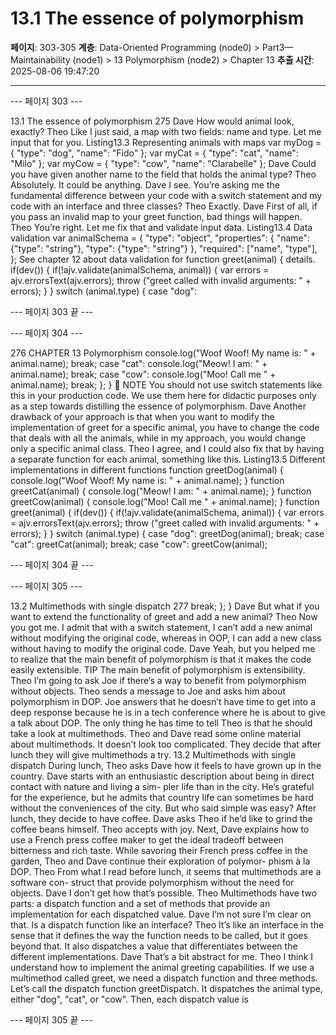 # 13.1 The essence of polymorphism

**페이지**: 303-305
**계층**: Data-Oriented Programming (node0) > Part3—Maintainability (node1) > 13 Polymorphism (node2) > Chapter 13
**추출 시간**: 2025-08-06 19:47:20

---


--- 페이지 303 ---

13.1 The essence of polymorphism 275
Dave How would animal look, exactly?
Theo Like I just said, a map with two fields: name and type. Let me input that for you.
Listing13.3 Representing animals with maps
var myDog = {
"type": "dog",
"name": "Fido"
};
var myCat = {
"type": "cat",
"name": "Milo"
};
var myCow = {
"type": "cow",
"name": "Clarabelle"
};
Dave Could you have given another name to the field that holds the animal type?
Theo Absolutely. It could be anything.
Dave I see. You’re asking me the fundamental difference between your code with a
switch statement and my code with an interface and three classes?
Theo Exactly.
Dave First of all, if you pass an invalid map to your greet function, bad things will
happen.
Theo You’re right. Let me fix that and validate input data.
Listing13.4 Data validation
var animalSchema = {
"type": "object",
"properties": {
"name": {"type": "string"},
"type": {"type": "string"}
},
"required": ["name", "type"],
};
See chapter 12 about
data validation for
function greet(animal) {
details.
if(dev()) {
if(!ajv.validate(animalSchema, animal)) {
var errors = ajv.errorsText(ajv.errors);
throw ("greet called with invalid arguments: " + errors);
}
}
switch (animal.type) {
case "dog":

--- 페이지 303 끝 ---


--- 페이지 304 ---

276 CHAPTER 13 Polymorphism
console.log("Woof Woof! My name is: " + animal.name);
break;
case "cat":
console.log("Meow! I am: " + animal.name);
break;
case "cow":
console.log("Moo! Call me " + animal.name);
break;
};
}
 NOTE You should not use switch statements like this in your production code.
We use them here for didactic purposes only as a step towards distilling the essence of
polymorphism.
Dave Another drawback of your approach is that when you want to modify the
implementation of greet for a specific animal, you have to change the code
that deals with all the animals, while in my approach, you would change only a
specific animal class.
Theo I agree, and I could also fix that by having a separate function for each animal,
something like this.
Listing13.5 Different implementations in different functions
function greetDog(animal) {
console.log("Woof Woof! My name is: " + animal.name);
}
function greetCat(animal) {
console.log("Meow! I am: " + animal.name);
}
function greetCow(animal) {
console.log("Moo! Call me " + animal.name);
}
function greet(animal) {
if(dev()) {
if(!ajv.validate(animalSchema, animal)) {
var errors = ajv.errorsText(ajv.errors);
throw ("greet called with invalid arguments: " + errors);
}
}
switch (animal.type) {
case "dog":
greetDog(animal);
break;
case "cat":
greetCat(animal);
break;
case "cow":
greetCow(animal);

--- 페이지 304 끝 ---


--- 페이지 305 ---

13.2 Multimethods with single dispatch 277
break;
};
}
Dave But what if you want to extend the functionality of greet and add a new animal?
Theo Now you got me. I admit that with a switch statement, I can’t add a new animal
without modifying the original code, whereas in OOP, I can add a new class
without having to modify the original code.
Dave Yeah, but you helped me to realize that the main benefit of polymorphism is
that it makes the code easily extensible.
TIP The main benefit of polymorphism is extensibility.
Theo I’m going to ask Joe if there’s a way to benefit from polymorphism without
objects.
Theo sends a message to Joe and asks him about polymorphism in DOP. Joe answers that
he doesn’t have time to get into a deep response because he is in a tech conference where
he is about to give a talk about DOP. The only thing he has time to tell Theo is that he
should take a look at multimethods.
Theo and Dave read some online material about multimethods. It doesn’t look too
complicated. They decide that after lunch they will give multimethods a try.
13.2 Multimethods with single dispatch
During lunch, Theo asks Dave how it feels to have grown up in the country. Dave starts
with an enthusiastic description about being in direct contact with nature and living a sim-
pler life than in the city. He’s grateful for the experience, but he admits that country life
can sometimes be hard without the conveniences of the city. But who said simple was easy?
After lunch, they decide to have coffee. Dave asks Theo if he’d like to grind the coffee
beans himself. Theo accepts with joy. Next, Dave explains how to use a French press coffee
maker to get the ideal tradeoff between bitterness and rich taste. While savoring their
French press coffee in the garden, Theo and Dave continue their exploration of polymor-
phism à la DOP.
Theo From what I read before lunch, it seems that multimethods are a software con-
struct that provide polymorphism without the need for objects.
Dave I don’t get how that’s possible.
Theo Multimethods have two parts: a dispatch function and a set of methods that
provide an implementation for each dispatched value.
Dave I’m not sure I’m clear on that. Is a dispatch function like an interface?
Theo It’s like an interface in the sense that it defines the way the function needs to
be called, but it goes beyond that. It also dispatches a value that differentiates
between the different implementations.
Dave That’s a bit abstract for me.
Theo I think I understand how to implement the animal greeting capabilities. If we
use a multimethod called greet, we need a dispatch function and three
methods. Let’s call the dispatch function greetDispatch. It dispatches the
animal type, either "dog", "cat", or "cow". Then, each dispatch value is

--- 페이지 305 끝 ---
